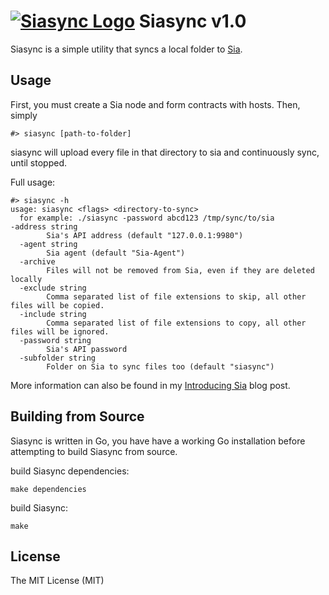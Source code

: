 # [![Siasync Logo](https://i.imgur.com/bUJTPqU.png)](https://medium.com/@tbenz9/introducing-siasync-27452e90682f) Siasync v1.0

Siasync is a simple utility that syncs a local folder to [Sia](https://gitlab.com/NebulousLabs/Sia).

## Usage

First, you must create a Sia node and form contracts with hosts. Then, simply

`#> siasync [path-to-folder]`

siasync will upload every file in that directory to sia and continuously sync, until stopped.

Full usage:
```
#> siasync -h
usage: siasync <flags> <directory-to-sync>
  for example: ./siasync -password abcd123 /tmp/sync/to/sia
-address string
        Sia's API address (default "127.0.0.1:9980")
  -agent string
        Sia agent (default "Sia-Agent")
  -archive
        Files will not be removed from Sia, even if they are deleted locally
  -exclude string
        Comma separated list of file extensions to skip, all other files will be copied.
  -include string
        Comma separated list of file extensions to copy, all other files will be ignored.
  -password string
        Sia's API password
  -subfolder string
        Folder on Sia to sync files too (default "siasync")
```
More information can also be found in my [Introducing
Sia](https://medium.com/@tbenz9/introducing-siasync-27452e90682f) blog post.

## Building from Source
Siasync is written in Go, you have have a working Go installation before
attempting to build Siasync from source.

build Siasync dependencies:

`make dependencies`

build Siasync:

`make`

## License

The MIT License (MIT)
